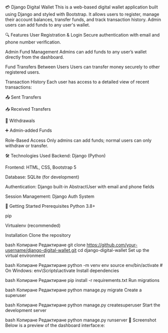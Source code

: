 💳 Django Digital Wallet
This is a web-based digital wallet application built using Django and styled with Bootstrap. It allows users to register, manage their account balances, transfer funds, and track transaction history. Admin users can add funds to any user's wallet.

🔍 Features
User Registration & Login
Secure authentication with email and phone number verification.

Admin Fund Management
Admins can add funds to any user’s wallet directly from the dashboard.

Fund Transfers Between Users
Users can transfer money securely to other registered users.

Transaction History
Each user has access to a detailed view of recent transactions:

📤 Sent Transfers

📥 Received Transfers

💸 Withdrawals

➕ Admin-added Funds

Role-Based Access
Only admins can add funds; normal users can only withdraw or transfer.

🛠️ Technologies Used
Backend: Django (Python)

Frontend: HTML, CSS, Bootstrap 5

Database: SQLite (for development)

Authentication: Django built-in AbstractUser with email and phone fields

Session Management: Django Auth System

🚀 Getting Started
Prerequisites
Python 3.8+

pip

Virtualenv (recommended)

Installation
Clone the repository

bash
Копиране
Редактиране
git clone https://github.com/your-username/django-digital-wallet.git
cd django-digital-wallet
Set up the virtual environment

bash
Копиране
Редактиране
python -m venv env
source env/bin/activate  # On Windows: env\Scripts\activate
Install dependencies

bash
Копиране
Редактиране
pip install -r requirements.txt
Run migrations

bash
Копиране
Редактиране
python manage.py migrate
Create a superuser

bash
Копиране
Редактиране
python manage.py createsuperuser
Start the development server

bash
Копиране
Редактиране
python manage.py runserver
📸 Screenshot
Below is a preview of the dashboard interface:e: